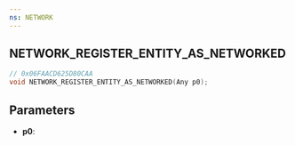 ```yaml
---
ns: NETWORK
---
```

## NETWORK_REGISTER_ENTITY_AS_NETWORKED

```c
// 0x06FAACD625D80CAA
void NETWORK_REGISTER_ENTITY_AS_NETWORKED(Any p0);
```

## Parameters
* **p0**:
